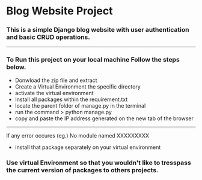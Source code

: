 # Blog Website Project

### This is a simple Django blog website with user authentication and basic CRUD operations.

---

### To Run this project on your local machine Follow the steps below.

- Donwload the zip file and extract
- Create a Virtual Environment the specific directory
- activate the virtual environment
- Install all packages within the requirement.txt
- locate the parent folder of manage.py in the terminal
- run the command > python manage.py 
- copy and paste the IP address generated on the new tab of the browser

---

If any error occures (eg.) No module named XXXXXXXXX 
- install that package separately on your virtual environment

### Use virtual Environment so that you wouldn't like to tresspass the current version of packages to others projects.
